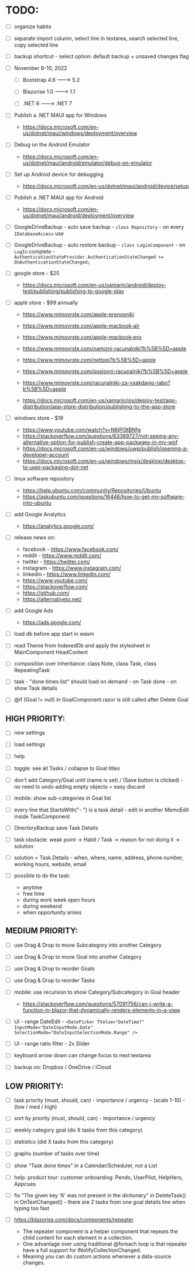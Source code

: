 # TODO:

- [ ] organize habits
- [ ] separate import column, select line in textarea, search selected line, copy selected line



- [ ] backup shortcut - select option: default backup + unsaved changes flag



- [ ] November 8-10, 2022
    - [ ] Bootstrap 4.6 ---> 5.2
    - [ ] Blazorise 1.0 ---> 1.1
    - [ ] .NET 6 ---> .NET 7



- [ ] Publish a .NET MAUI app for Windows
    - https://docs.microsoft.com/en-us/dotnet/maui/windows/deployment/overview

- [ ] Debug on the Android Emulator
    - https://docs.microsoft.com/en-us/dotnet/maui/android/emulator/debug-on-emulator

- [ ] Set up Android device for debugging
    - https://docs.microsoft.com/en-us/dotnet/maui/android/device/setup

- [ ] Publish a .NET MAUI app for Android
    - https://docs.microsoft.com/en-us/dotnet/maui/android/deployment/overview



- [ ] GoogleDriveBackup - auto save backup - `class Repository` - on every `IDatabaseAccess` use
- [ ] GoogleDriveBackup - auto restore backup - `class LoginComponent` - on `LogIn` complete - `AuthenticationStateProvider.AuthenticationStateChanged += OnAuthenticationStateChanged;`



- [ ] google store - $25
    - https://docs.microsoft.com/en-us/xamarin/android/deploy-test/publishing/publishing-to-google-play

- [ ] apple store - $99 annually
    - https://www.mimovrste.com/apple-prenosniki
    - https://www.mimovrste.com/apple-macbook-air
    - https://www.mimovrste.com/apple-macbook-pro

    - https://www.mimovrste.com/namizni-racunalniki?b%5B%5D=apple
    - https://www.mimovrste.com/nettopi?b%5B%5D=apple
    - https://www.mimovrste.com/poslovni-racunalniki?b%5B%5D=apple
    - https://www.mimovrste.com/racunalniki-za-vsakdanjo-rabo?b%5B%5D=apple

    - https://docs.microsoft.com/en-us/xamarin/ios/deploy-test/app-distribution/app-store-distribution/publishing-to-the-app-store

- [ ] windows store - $19
    - https://www.youtube.com/watch?v=N6jPl3tBNfg
    - https://stackoverflow.com/questions/63369727/not-seeing-any-alternative-option-for-publish-create-app-packages-in-my-wpf
    - https://docs.microsoft.com/en-us/windows/uwp/publish/opening-a-developer-account
    - https://docs.microsoft.com/en-us/windows/msix/desktop/desktop-to-uwp-packaging-dot-net

- [ ] linux software repository
    - https://help.ubuntu.com/community/Repositories/Ubuntu
    - https://askubuntu.com/questions/16446/how-to-get-my-software-into-ubuntu

- [ ] add Google Analytics
    - https://analytics.google.com/

- [ ] release news on: 
    - facebook - https://www.facebook.com/
    - reddit - https://www.reddit.com/
    - twitter - https://twitter.com/
    - instagram - https://www.instagram.com/
    - linkedin - https://www.linkedin.com/
    - https://www.youtube.com/
    - https://stackoverflow.com/
    - https://github.com/
    - https://alternativeto.net/

- [ ] add Google Ads
    - https://ads.google.com/



- [ ] load db before app start in wasm
- [ ] read Theme from IndexedDb and apply the stylesheet in MainComponent HeadContent

- [ ] composition over inheritance: class Note, class Task, class RepeatingTask

- [ ] task - "done times list" should load on demand - on Task done - on show Task details

- [ ] @if (Goal != null) in GoalComponent.razor is still called after Delete Goal

## HIGH PRIORITY:

- [ ] new settings
- [ ] load settings
- [ ] help

- [ ] toggle: see all Tasks / collapse to Goal titles

- [ ] don't add Category/Goal until (name is set) / (Save button is clicked) - no need to undo adding empty objects = easy discard

- [ ] mobile: show sub-categories in Goal list

- [ ] every line that StartsWith("- ") is a task detail - edit in another MemoEdit inside TaskComponent

- [ ] DirectoryBackup save Task Details

- [ ] task obstacle: weak point -> Habit / Task -> reason for not doing it -> solution
- [ ] solution = Task.Details - when, where, name, address, phone number, working hours, website, email
- [ ] possible to do the task:
    - anytime
    - free time
    - during work week open hours
    - during weekend
    - when opportunity arises

## MEDIUM PRIORITY:

- [ ] use Drag & Drop to move Subcategory into another Category
- [ ] use Drag & Drop to move Goal into another Category
- [ ] use Drag & Drop to reorder Goals
- [ ] use Drag & Drop to reorder Tasks

- [ ] mobile: use recursion to show Category/Subcategory in Goal header
    - https://stackoverflow.com/questions/57091756/can-i-write-a-function-in-blazor-that-dynamically-renders-elements-in-a-view

- [ ] UI - range DateEdit - `<DatePicker TValue="DateTime?" InputMode="DateInputMode.Date" SelectionMode="DateInputSelectionMode.Range" />`
- [ ] UI - range ratio filter - 2x Slider

- [ ] keyboard arrow down can change focus to next textarea

- [ ] backup on: Dropbox / OneDrive / iCloud

## LOW PRIORITY:

- [ ] task priority (must, should, can) - importance / urgency - (scale 1-10) - (low / med / high)
- [ ] sort by priority (must, should, can) - importance / urgency

- [ ] weekly category goal (do X tasks from this category)
- [ ] statistics (did X tasks from this category)
- [ ] graphs (number of tasks over time)

- [ ] show "Task done times" in a Calendar/Scheduler, not a List

- [ ] help: product tour: customer onboarding: Pendo, UserPilot, HelpHero, Appcues

- [ ] fix "The given key '6' was not present in the dictionary" in DeleteTask() in OnTextChanged() - there are 2 tasks from one goal details line when typing too fast

- [ ] https://blazorise.com/docs/components/repeater
    - The repeater component is a helper component that repeats the child content for each element in a collection.
    - One advantage over using traditional @foreach loop is that repeater have a full support for INotifyCollectionChanged.
    - Meaning you can do custom actions whenever a data-source changes.